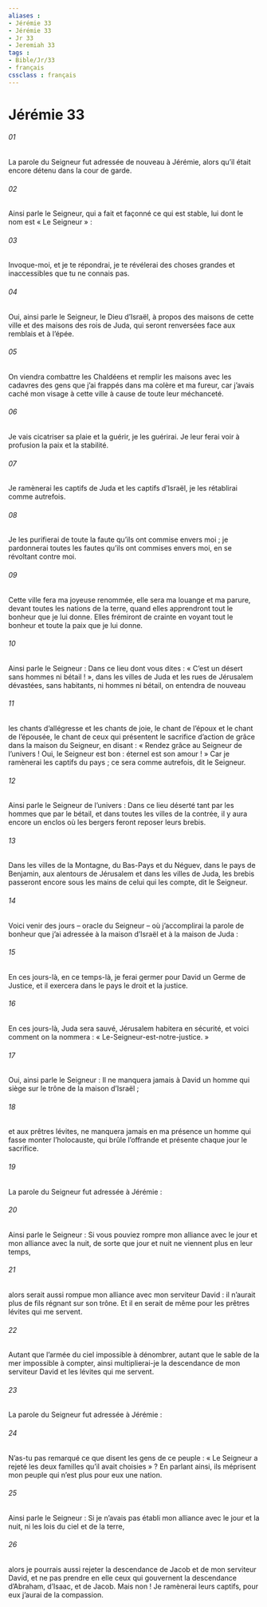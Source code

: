 ```yaml
---
aliases : 
- Jérémie 33
- Jérémie 33
- Jr 33
- Jeremiah 33
tags : 
- Bible/Jr/33
- français
cssclass : français
---
```


# Jérémie 33

###### 01
La parole du Seigneur fut adressée de nouveau à Jérémie, alors qu’il était encore détenu dans la cour de garde.
###### 02
Ainsi parle le Seigneur, qui a fait et façonné ce qui est stable, lui dont le nom est « Le Seigneur » :
###### 03
Invoque-moi, et je te répondrai, je te révélerai des choses grandes et inaccessibles que tu ne connais pas.
###### 04
Oui, ainsi parle le Seigneur, le Dieu d’Israël, à propos des maisons de cette ville et des maisons des rois de Juda, qui seront renversées face aux remblais et à l’épée.
###### 05
On viendra combattre les Chaldéens et remplir les maisons avec les cadavres des gens que j’ai frappés dans ma colère et ma fureur, car j’avais caché mon visage à cette ville à cause de toute leur méchanceté.
###### 06
Je vais cicatriser sa plaie et la guérir, je les guérirai. Je leur ferai voir à profusion la paix et la stabilité.
###### 07
Je ramènerai les captifs de Juda et les captifs d’Israël, je les rétablirai comme autrefois.
###### 08
Je les purifierai de toute la faute qu’ils ont commise envers moi ; je pardonnerai toutes les fautes qu’ils ont commises envers moi, en se révoltant contre moi.
###### 09
Cette ville fera ma joyeuse renommée, elle sera ma louange et ma parure, devant toutes les nations de la terre, quand elles apprendront tout le bonheur que je lui donne. Elles frémiront de crainte en voyant tout le bonheur et toute la paix que je lui donne.
###### 10
Ainsi parle le Seigneur : Dans ce lieu dont vous dites : « C’est un désert sans hommes ni bétail ! », dans les villes de Juda et les rues de Jérusalem dévastées, sans habitants, ni hommes ni bétail, on entendra de nouveau
###### 11
les chants d’allégresse et les chants de joie, le chant de l’époux et le chant de l’épousée, le chant de ceux qui présentent le sacrifice d’action de grâce dans la maison du Seigneur, en disant :
« Rendez grâce au Seigneur de l’univers !
Oui, le Seigneur est bon :
éternel est son amour ! »
Car je ramènerai les captifs du pays ; ce sera comme autrefois, dit le Seigneur.
###### 12
Ainsi parle le Seigneur de l’univers : Dans ce lieu déserté tant par les hommes que par le bétail, et dans toutes les villes de la contrée, il y aura encore un enclos où les bergers feront reposer leurs brebis.
###### 13
Dans les villes de la Montagne, du Bas-Pays et du Néguev, dans le pays de Benjamin, aux alentours de Jérusalem et dans les villes de Juda, les brebis passeront encore sous les mains de celui qui les compte, dit le Seigneur.
###### 14
Voici venir des jours – oracle du Seigneur –
où j’accomplirai la parole de bonheur
que j’ai adressée à la maison d’Israël
et à la maison de Juda :
###### 15
En ces jours-là, en ce temps-là,
je ferai germer pour David un Germe de Justice,
et il exercera dans le pays le droit et la justice.
###### 16
En ces jours-là, Juda sera sauvé,
Jérusalem habitera en sécurité,
et voici comment on la nommera :
« Le-Seigneur-est-notre-justice. »
###### 17
Oui, ainsi parle le Seigneur :
Il ne manquera jamais à David
un homme qui siège sur le trône de la maison d’Israël ;
###### 18
et aux prêtres lévites, ne manquera jamais en ma présence
un homme qui fasse monter l’holocauste,
qui brûle l’offrande et présente chaque jour le sacrifice.
###### 19
La parole du Seigneur fut adressée à Jérémie :
###### 20
Ainsi parle le Seigneur :
Si vous pouviez rompre mon alliance avec le jour
et mon alliance avec la nuit,
de sorte que jour et nuit
ne viennent plus en leur temps,
###### 21
alors serait aussi rompue mon alliance avec mon serviteur David :
il n’aurait plus de fils régnant sur son trône.
Et il en serait de même pour les prêtres lévites qui me servent.
###### 22
Autant que l’armée du ciel impossible à dénombrer,
autant que le sable de la mer impossible à compter,
ainsi multiplierai-je la descendance de mon serviteur David
et les lévites qui me servent.
###### 23
La parole du Seigneur fut adressée à Jérémie :
###### 24
N’as-tu pas remarqué ce que disent les gens de ce peuple : « Le Seigneur a rejeté les deux familles qu’il avait choisies » ? En parlant ainsi, ils méprisent mon peuple qui n’est plus pour eux une nation.
###### 25
Ainsi parle le Seigneur :
Si je n’avais pas établi mon alliance avec le jour et la nuit,
ni les lois du ciel et de la terre,
###### 26
alors je pourrais aussi rejeter
la descendance de Jacob et de mon serviteur David,
et ne pas prendre en elle ceux qui gouvernent
la descendance d’Abraham, d’Isaac, et de Jacob.
Mais non ! Je ramènerai leurs captifs,
pour eux j’aurai de la compassion.
